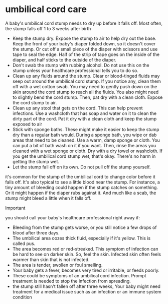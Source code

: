 # umbilical cord care
A baby's umbilical cord stump needs to dry up before it falls off. Most often, the stump falls off 1 to 3 weeks after birth

- Keep the stump dry. Expose the stump to air to help dry out the base. Keep the front of your baby's diaper folded down, so it doesn't cover the stump. Or cut off a small piece of the diaper with scissors and use tape to seal the edge. Half of the strip of tape goes on the inside of the diaper, and half sticks to the outside of the diaper.
- Don't swab the stump with rubbing alcohol. Do not use this on the stump unless your healthcare professional tells you to do so.
- Clean up any fluids around the stump. Clear or blood-tinged fluids may seep out around the umbilical cord stump. If you notice any, clean them off with a wet cotton swab. You may need to gently push down on the skin around the cord stump to reach all the fluids. You also might need to slightly bend the cord stump. Then, pat dry with a clean cloth. Expose the cord stump to air.
- Clean up any stool that gets on the cord. This can help prevent infections. Use a washcloth that has soap and water on it to clean the dirty part of the cord. Pat it dry with a clean cloth and keep the stump exposed to air
- Stick with sponge baths. These might make it easier to keep the stump dry than a regular bath would. During a sponge bath, you wipe or dab areas that need to be cleaned. Use a warm, damp sponge or cloth. You can put a bit of bath wash on it if you want. Then, rinse the areas you cleaned with a wet sponge or cloth. Dry with a dry towel or washcloth. If you get the umbilical cord stump wet, that's okay. There's no harm in getting the stump wet.
- Let the stump fall off on its own. Do not pull off the stump yourself.

it's common for the stump of the umbilical cord to change color before it falls off. It's also typical to see a little blood near the stump. For instance, a tiny amount of bleeding could happen if the stump catches on something. Or it might happen if the diaper rubs against it. And much like a scab, the stump might bleed a little when it falls off.

> [!IMPORTANT]
> you should call your baby's healthcare professional right away if:
>   - Bleeding from the stump gets worse, or you still notice a few drops of blood after three days.
>   - The umbilical area oozes thick fluid, especially if it's yellow. This is called pus.
>   - The area becomes red or red-streaked. This symptom of infection can be hard to see on darker skin. So, feel the skin. Infected skin often feels warmer than skin that is not infected.
>   - The area is tender, swollen or foul smelling.
>   - Your baby gets a fever, becomes very tired or irritable, or feeds poorly.
>   - These could be symptoms of an umbilical cord infection. Prompt treatment is needed to stop the infection from spreading.
>   - the stump still hasn't fallen off after three weeks, Your baby might need treatment for a medical issue such as an infection or an immune system condition
